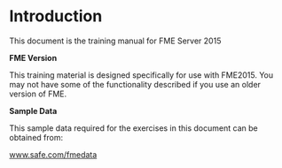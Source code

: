# Introduction

This document is the training manual for FME Server 2015

**FME Version**

This training material is designed specifically for use with FME2015. You may not have some of the functionality described if you use an older version of FME.

**Sample Data**

This sample data required for the exercises in this document can be obtained from:

www.safe.com/fmedata
